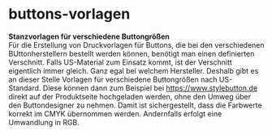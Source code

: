 # buttons-vorlagen
<b>Stanzvorlagen für verschiedene Buttongrößen</b><br>
Für die Erstellung von Druckvorlagen für Buttons, die bei den verschiedenen BUttonherstellern bestellt werden können, benötigt man einen definierten Verschnitt.
Falls US-Material zum Einsatz kommt, ist der Verschnitt eigentlich immer gleich. Ganz egal bei welchem Hersteller. Deshalb gibt es an dieser Stelle Vorlagen für verschiedene Buttongrößen nach US-Standard.
Diese können dann zum Beispiel bei https://www.stylebutton.de direkt auf der Produktseite hochgeladen werden, ohne den Umweg über den Buttondesigner zu nehmen. Damit ist sichergestellt, dass die Farbwerte korrekt im CMYK übernommen werden. Andernfalls erfolgt eine Umwandlung in RGB.
